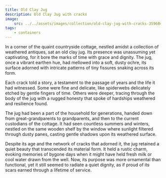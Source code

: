 ```yaml
---
title: Old Clay Jug
description: Old Clay Jug with cracks
image:
    src: ../../assets/images/collection/old-clay-jug-with-cracks-3596846137.jpg
tags:
    - containers
---
```

In a corner of the quaint countryside cottage, nestled amidst a collection of weathered antiques, sat an old clay jug. Its presence was unassuming yet captivating, for it bore the marks of time with grace and dignity. The jug, once a vibrant earthen hue, had mellowed into a soft, dusty ochre, its surface adorned with intricate patterns of tiny fissures snaking across its form.

Each crack told a story, a testament to the passage of years and the life it had witnessed. Some were fine and delicate, like spiderwebs delicately etched by gentle fingers of time. Others were deeper, tracing through the body of the jug with a rugged honesty that spoke of hardships weathered and resilience found.

The jug had been a part of the household for generations, handed down from great-grandparents to grandparents, and then to the current custodians of the cottage. It had seen countless summers and winters, nestled on the same wooden shelf by the window where sunlight filtered through dusty panes, casting gentle shadows upon its weathered surface.

Despite its age and the network of cracks that adorned it, the jug retained a quiet beauty that transcended its material form. It held a rustic charm, evoking memories of bygone days when it might have held fresh milk or cool water drawn from the well. Now, its purpose was more ornamental than functional, yet it still seemed to radiate a quiet dignity, as if proud of its scars earned through a lifetime of service.
